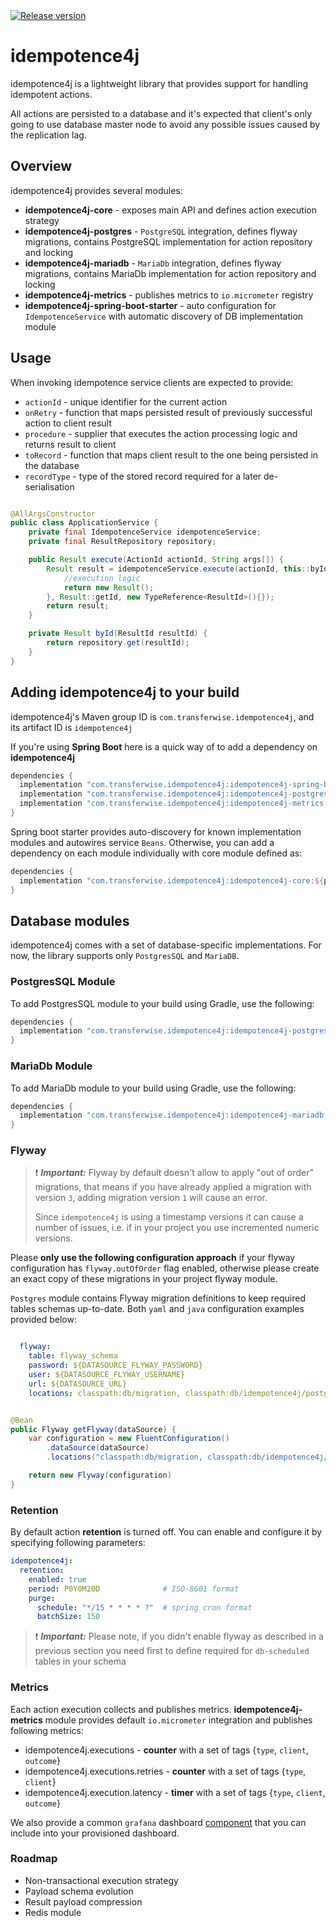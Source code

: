 <a href="https://img.shields.io/badge/release-1.4.5-orange">
        <img src="https://img.shields.io/badge/release-1.4.5-orange"
            alt="Release version"/></a>

# idempotence4j

idempotence4j is a lightweight library that provides support for handling idempotent actions.

All actions are persisted to a database and it's expected that client's only going to use database master node
 to avoid any possible issues caused by the replication lag.

## Overview

idempotence4j provides several modules:

- **idempotence4j-core** - exposes main API and defines action execution strategy
- **idempotence4j-postgres** - `PostgreSQL` integration, defines flyway migrations, contains PostgreSQL implementation for action repository and locking
- **idempotence4j-mariadb** - `MariaDb` integration, defines flyway migrations, contains MariaDb implementation for action repository and locking
- **idempotence4j-metrics** - publishes metrics to `io.micrometer` registry
- **idempotence4j-spring-boot-starter** - auto configuration for `IdempotenceService` with automatic discovery of DB implementation module


## Usage

When invoking idempotence service clients are expected to provide:

- `actionId` - unique identifier for the current action
- `onRetry` - function that maps persisted result of previously successful action to client result
- `procedure` - supplier that executes the action processing logic and returns result to client
- `toRecord` - function that maps client result to the one being persisted in the database
- `recordType` - type of the stored record required for a later de-serialisation

```java

@AllArgsConstructor
public class ApplicationService {
    private final IdempotenceService idempotenceService;
    private final ResultRepository repository;

    public Result execute(ActionId actionId, String args[]) {
        Result result = idempotenceService.execute(actionId, this::byId, () -> {
            //execution logic
            return new Result();
        }, Result::getId, new TypeReference<ResultId>(){});
        return result;
    }

    private Result byId(ResultId resultId) {
        return repository.get(resultId);
    }
}

```

## Adding idempotence4j to your build

idempotence4j's Maven group ID is `com.transferwise.idempotence4j`, and its artifact ID is `idempotence4j`

If you're using **Spring Boot** here is a quick way of to add a dependency on **idempotence4j**

```gradle
dependencies {
  implementation "com.transferwise.idempotence4j:idempotence4j-spring-boot-starter:${project['idempotence4j.version']}"
  implementation "com.transferwise.idempotence4j:idempotence4j-postgres:${project['idempotence4j.version']}"
  implementation "com.transferwise.idempotence4j:idempotence4j-metrics:${project['idempotence4j.version']}"
}
```
Spring boot starter provides auto-discovery for known implementation modules
and autowires service `Beans`. Otherwise, you can add a dependency on each module individually with core module defined as:

```gradle
dependencies {
  implementation "com.transferwise.idempotence4j:idempotence4j-core:${project['idempotence4j.version']}"
}
```

## Database modules

idempotence4j comes with a set of database-specific implementations.
For now, the library supports only `PostgresSQL` and `MariaDB`.

### PostgresSQL Module

To add PostgresSQL module to your build using Gradle, use the following:

```gradle
dependencies {
  implementation "com.transferwise.idempotence4j:idempotence4j-postgres:${project['idempotence4j.version']}"
}
```

### MariaDb Module

To add MariaDb module to your build using Gradle, use the following:

```gradle
dependencies {
  implementation "com.transferwise.idempotence4j:idempotence4j-mariadb:${project['idempotence4j.version']}"
}
```

### Flyway

> :exclamation: **_Important:_**  Flyway by default doesn't allow to apply "out of order" migrations, that means
> if you have already applied a migration with version `3`, adding migration version `1` will cause an error.
>
> Since `idempotence4j` is using a timestamp versions it can cause a number of issues, i.e. if in your project you use incremented numeric versions.

Please **only use the following configuration approach** if your flyway configuration has `flyway.outOfOrder` flag enabled, otherwise please create an exact copy of these migrations in your project flyway module.

`Postgres` module contains Flyway migration definitions to keep required tables schemas up-to-date. Both `yaml` and `java` configuration examples provided below:

```yaml

  flyway:
    table: flyway_schema
    password: ${DATASOURCE_FLYWAY_PASSWORD}
    user: ${DATASOURCE_FLYWAY_USERNAME}
    url: ${DATASOURCE_URL}
    locations: classpath:db/migration, classpath:db/idempotence4j/postgres

```


```java

@Bean
public Flyway getFlyway(dataSource) {
    var configuration = new FluentConfiguration()
        .dataSource(dataSource)
        .locations("classpath:db/migration, classpath:db/idempotence4j/postgres")

    return new Flyway(configuration)
}

```

### Retention

By default action **retention** is turned off. You can enable and configure it by specifying following parameters:

```yaml
idempotence4j:
  retention:
    enabled: true
    period: P0Y0M20D              # ISO-8601 format
    purge:
      schedule: "*/15 * * * * ?"  # spring cron format
      batchSize: 150
```


> :exclamation: **_Important:_**  Please note, if you didn't enable flyway as described in a previous section you need first to define required for `db-scheduled` tables in your schema

### Metrics

Each action execution collects and publishes metrics. **idempotence4j-metrics** module provides default `io.micrometer` integration and publishes following metrics:

- idempotence4j.executions - **counter** with a set of tags {`type`, `client`, `outcome`}
- idempotence4j.executions.retries - **counter** with a set of tags {`type`, `client`}
- idempotence4j.execution.latency - **timer** with a set of tags {`type`, `client`, `outcome`}

We also provide a common `grafana` dashboard [component](https://github.com/transferwise/grafana-dashboards/blob/master/dashboards/src/components/idempotence4j/actions.libsonnet) that you can include into your provisioned dashboard.

### Roadmap

- Non-transactional execution strategy
- Payload schema evolution
- Result payload compression
- Redis module
